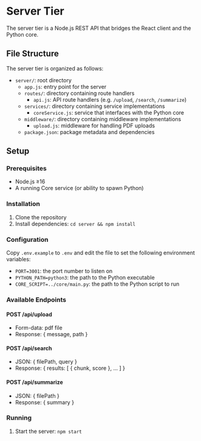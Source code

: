 # Server Tier

The server tier is a Node.js REST API that bridges the React client and the Python core.

## File Structure

The server tier is organized as follows:

* `server/`: root directory
	+ `app.js`: entry point for the server
	+ `routes/`: directory containing route handlers
		- `api.js`: API route handlers (e.g. `/upload`, `/search`, `/summarize`)
	+ `services/`: directory containing service implementations
		- `coreService.js`: service that interfaces with the Python core
	+ `middleware/`: directory containing middleware implementations
		- `upload.js`: middleware for handling PDF uploads
	+ `package.json`: package metadata and dependencies

## Setup

### Prerequisites

* Node.js ≥16  
* A running Core service (or ability to spawn Python)

### Installation

1. Clone the repository
2. Install dependencies: `cd server && npm install`

### Configuration

Copy `.env.example` to `.env` and edit the file to set the following environment variables:

* `PORT=3001`: the port number to listen on
* `PYTHON_PATH=python3`: the path to the Python executable
* `CORE_SCRIPT=../core/main.py`: the path to the Python script to run

### Available Endpoints

#### POST /api/upload

* Form-data: pdf file
* Response: { message, path }

#### POST /api/search

* JSON: { filePath, query }
* Response: { results: [ { chunk, score }, ... ] }

#### POST /api/summarize

* JSON: { filePath }
* Response: { summary }

### Running

1. Start the server: `npm start`
